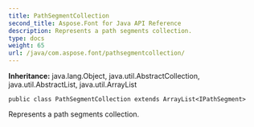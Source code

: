 ```yaml
---
title: PathSegmentCollection
second_title: Aspose.Font for Java API Reference
description: Represents a path segments collection.
type: docs
weight: 65
url: /java/com.aspose.font/pathsegmentcollection/
---
```

**Inheritance:**
java.lang.Object, java.util.AbstractCollection, java.util.AbstractList, java.util.ArrayList
```
public class PathSegmentCollection extends ArrayList<IPathSegment>
```

Represents a path segments collection.
